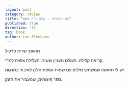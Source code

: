 ```yaml
---
layout: post
category: review
title: "כס הזכוכית - שרה ג'יי מאס"
published: true
direction: rtl
tag: book
author: Lee Elenbaas
---
```


תרגום: שרית פרקול

קריאה קלילה.
העולם מעניין ועשיר.
העלילה צפויה למדי.

יש לי תחושה שמשחקי מילים עם שמות ושפות הלכו לאיבוד בתרגום.

ספר פיצוחים, שמעביר את הזמן.
